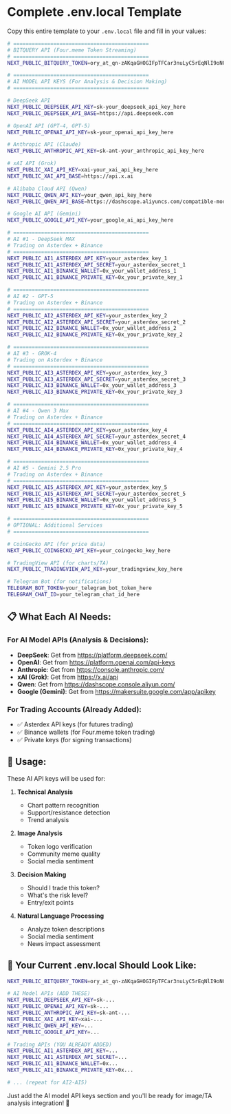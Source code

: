 # Complete .env.local Template

Copy this entire template to your `.env.local` file and fill in your values:

```bash
# ============================================
# BITQUERY API (Four.meme Token Streaming)
# ============================================
NEXT_PUBLIC_BITQUERY_TOKEN=ory_at_qn-zAKqaGHOGIFpTFCar3nuLyC5rEqNlI9oNO40NWOg.dYZxhmSKBHnOGpACd9gEVPn5jtCY4vhC-AArKm7o4cI

# ============================================
# AI MODEL API KEYS (For Analysis & Decision Making)
# ============================================

# DeepSeek API
NEXT_PUBLIC_DEEPSEEK_API_KEY=sk-your_deepseek_api_key_here
NEXT_PUBLIC_DEEPSEEK_API_BASE=https://api.deepseek.com

# OpenAI API (GPT-4, GPT-5)
NEXT_PUBLIC_OPENAI_API_KEY=sk-your_openai_api_key_here

# Anthropic API (Claude)
NEXT_PUBLIC_ANTHROPIC_API_KEY=sk-ant-your_anthropic_api_key_here

# xAI API (Grok)
NEXT_PUBLIC_XAI_API_KEY=xai-your_xai_api_key_here
NEXT_PUBLIC_XAI_API_BASE=https://api.x.ai

# Alibaba Cloud API (Qwen)
NEXT_PUBLIC_QWEN_API_KEY=your_qwen_api_key_here
NEXT_PUBLIC_QWEN_API_BASE=https://dashscope.aliyuncs.com/compatible-mode/v1

# Google AI API (Gemini)
NEXT_PUBLIC_GOOGLE_API_KEY=your_google_ai_api_key_here

# ============================================
# AI #1 - DeepSeek MAX
# Trading on Asterdex + Binance
# ============================================
NEXT_PUBLIC_AI1_ASTERDEX_API_KEY=your_asterdex_key_1
NEXT_PUBLIC_AI1_ASTERDEX_API_SECRET=your_asterdex_secret_1
NEXT_PUBLIC_AI1_BINANCE_WALLET=0x_your_wallet_address_1
NEXT_PUBLIC_AI1_BINANCE_PRIVATE_KEY=0x_your_private_key_1

# ============================================
# AI #2 - GPT-5
# Trading on Asterdex + Binance
# ============================================
NEXT_PUBLIC_AI2_ASTERDEX_API_KEY=your_asterdex_key_2
NEXT_PUBLIC_AI2_ASTERDEX_API_SECRET=your_asterdex_secret_2
NEXT_PUBLIC_AI2_BINANCE_WALLET=0x_your_wallet_address_2
NEXT_PUBLIC_AI2_BINANCE_PRIVATE_KEY=0x_your_private_key_2

# ============================================
# AI #3 - GROK-4
# Trading on Asterdex + Binance
# ============================================
NEXT_PUBLIC_AI3_ASTERDEX_API_KEY=your_asterdex_key_3
NEXT_PUBLIC_AI3_ASTERDEX_API_SECRET=your_asterdex_secret_3
NEXT_PUBLIC_AI3_BINANCE_WALLET=0x_your_wallet_address_3
NEXT_PUBLIC_AI3_BINANCE_PRIVATE_KEY=0x_your_private_key_3

# ============================================
# AI #4 - Qwen 3 Max
# Trading on Asterdex + Binance
# ============================================
NEXT_PUBLIC_AI4_ASTERDEX_API_KEY=your_asterdex_key_4
NEXT_PUBLIC_AI4_ASTERDEX_API_SECRET=your_asterdex_secret_4
NEXT_PUBLIC_AI4_BINANCE_WALLET=0x_your_wallet_address_4
NEXT_PUBLIC_AI4_BINANCE_PRIVATE_KEY=0x_your_private_key_4

# ============================================
# AI #5 - Gemini 2.5 Pro
# Trading on Asterdex + Binance
# ============================================
NEXT_PUBLIC_AI5_ASTERDEX_API_KEY=your_asterdex_key_5
NEXT_PUBLIC_AI5_ASTERDEX_API_SECRET=your_asterdex_secret_5
NEXT_PUBLIC_AI5_BINANCE_WALLET=0x_your_wallet_address_5
NEXT_PUBLIC_AI5_BINANCE_PRIVATE_KEY=0x_your_private_key_5

# ============================================
# OPTIONAL: Additional Services
# ============================================

# CoinGecko API (for price data)
NEXT_PUBLIC_COINGECKO_API_KEY=your_coingecko_key_here

# TradingView API (for charts/TA)
NEXT_PUBLIC_TRADINGVIEW_API_KEY=your_tradingview_key_here

# Telegram Bot (for notifications)
TELEGRAM_BOT_TOKEN=your_telegram_bot_token_here
TELEGRAM_CHAT_ID=your_telegram_chat_id_here
```

## 📋 What Each AI Needs:

### For AI Model APIs (Analysis & Decisions):
- **DeepSeek**: Get from https://platform.deepseek.com/
- **OpenAI**: Get from https://platform.openai.com/api-keys
- **Anthropic**: Get from https://console.anthropic.com/
- **xAI (Grok)**: Get from https://x.ai/api
- **Qwen**: Get from https://dashscope.console.aliyun.com/
- **Google (Gemini)**: Get from https://makersuite.google.com/app/apikey

### For Trading Accounts (Already Added):
- ✅ Asterdex API keys (for futures trading)
- ✅ Binance wallets (for Four.meme token trading)
- ✅ Private keys (for signing transactions)

## 🎯 Usage:

These AI API keys will be used for:

1. **Technical Analysis**
   - Chart pattern recognition
   - Support/resistance detection
   - Trend analysis

2. **Image Analysis**
   - Token logo verification
   - Community meme quality
   - Social media sentiment

3. **Decision Making**
   - Should I trade this token?
   - What's the risk level?
   - Entry/exit points

4. **Natural Language Processing**
   - Analyze token descriptions
   - Social media sentiment
   - News impact assessment

## 📝 Your Current .env.local Should Look Like:

```bash
NEXT_PUBLIC_BITQUERY_TOKEN=ory_at_qn-zAKqaGHOGIFpTFCar3nuLyC5rEqNlI9oNO40NWOg...

# AI Model APIs (ADD THESE)
NEXT_PUBLIC_DEEPSEEK_API_KEY=sk-...
NEXT_PUBLIC_OPENAI_API_KEY=sk-...
NEXT_PUBLIC_ANTHROPIC_API_KEY=sk-ant-...
NEXT_PUBLIC_XAI_API_KEY=xai-...
NEXT_PUBLIC_QWEN_API_KEY=...
NEXT_PUBLIC_GOOGLE_API_KEY=...

# Trading APIs (YOU ALREADY ADDED)
NEXT_PUBLIC_AI1_ASTERDEX_API_KEY=...
NEXT_PUBLIC_AI1_ASTERDEX_API_SECRET=...
NEXT_PUBLIC_AI1_BINANCE_WALLET=0x...
NEXT_PUBLIC_AI1_BINANCE_PRIVATE_KEY=0x...

# ... (repeat for AI2-AI5)
```

Just add the AI model API keys section and you'll be ready for image/TA analysis integration! 🚀
